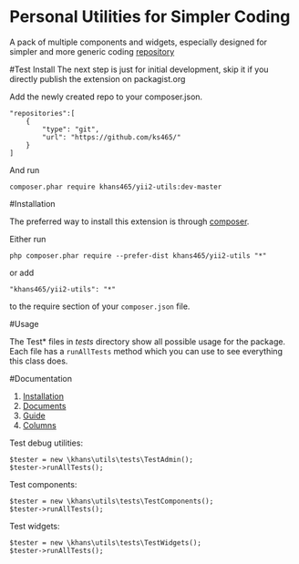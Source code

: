 
Personal Utilities for Simpler Coding
=====================================
A pack of multiple components and widgets, especially designed for simpler and more generic coding [repository]


#Test Install
The next step is just for initial development, skip it if you directly publish the extension on packagist.org

Add the newly created repo to your composer.json.
```
"repositories":[
    {
        "type": "git",
        "url": "https://github.com/ks465/"
    }
]
```
And run
```
composer.phar require khans465/yii2-utils:dev-master
```

#Installation

The preferred way to install this extension is through [composer].

Either run

```
php composer.phar require --prefer-dist khans465/yii2-utils "*"
```

or add

```
"khans465/yii2-utils": "*"
```

to the require section of your `composer.json` file.

#Usage

The Test* files in *tests* directory show all possible usage for the package. Each file has a ```runAllTests``` method
which you can use to see everything this class does.


#Documentation

 1. [Installation](README.md)
 1. [Documents](documents.md)
 2. [Guide](guide.md)
 2. [Columns](columns.md)
 
 

  
Test debug utilities:
```
$tester = new \khans\utils\tests\TestAdmin();
$tester->runAllTests();
```

Test components:
```
$tester = new \khans\utils\tests\TestComponents();
$tester->runAllTests();
```

Test widgets:
```
$tester = new \khans\utils\tests\TestWidgets();
$tester->runAllTests();
```

[repository]: https://github.com/ks465/yii2-utils
[composer]: http://getcomposer.org/download/
